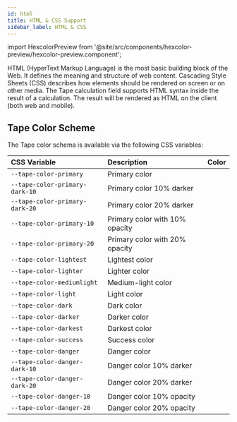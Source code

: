 ```yaml
---
id: html
title: HTML & CSS Support
sidebar_label: HTML & CSS
---
```


import HexcolorPreview from '@site/src/components/hexcolor-preview/hexcolor-preview.component';

HTML (HyperText Markup Language) is the most basic building block of the Web. It defines the meaning and structure of web content. Cascading Style Sheets (CSS) describes how elements should be rendered on screen or on other media.
The Tape calculation field supports HTML syntax inside the result of a calculation. The result will be rendered as HTML on the client (both web and mobile).

## Tape Color Scheme

The Tape color schema is available via the following CSS variables:

<div className="full-width-table">

| CSS Variable                   | Description                    | Color                                                 |
| :----------------------------- | :----------------------------- | ----------------------------------------------------- |
| `--tape-color-primary`         | Primary color                  | <HexcolorPreview color="#0071BB"></HexcolorPreview>   |
| `--tape-color-primary-dark-10` | Primary color 10% darker       | <HexcolorPreview color="#0065A8FF"></HexcolorPreview> |
| `--tape-color-primary-dark-20` | Primary color 20% darker       | <HexcolorPreview color="#005A95FF"></HexcolorPreview> |
| `--tape-color-primary-10`      | Primary color with 10% opacity | <HexcolorPreview color="#0071BB19"></HexcolorPreview> |
| `--tape-color-primary-20`      | Primary color with 20% opacity | <HexcolorPreview color="#0071BB32"></HexcolorPreview> |
| `--tape-color-lightest`        | Lightest color                 | <HexcolorPreview color="#FFFFFF"></HexcolorPreview>   |
| `--tape-color-lighter`         | Lighter color                  | <HexcolorPreview color="#F6F8F8"></HexcolorPreview>   |
| `--tape-color-mediumlight`     | Medium-light color             | <HexcolorPreview color="#EBEDEF"></HexcolorPreview>   |
| `--tape-color-light`           | Light color                    | <HexcolorPreview color="#EEF2F3"></HexcolorPreview>   |
| `--tape-color-dark`            | Dark color                     | <HexcolorPreview color="#CED8DD"></HexcolorPreview>   |
| `--tape-color-darker`          | Darker color                   | <HexcolorPreview color="#526370"></HexcolorPreview>   |
| `--tape-color-darkest`         | Darkest color                  | <HexcolorPreview color="#0E1318"></HexcolorPreview>   |
| `--tape-color-success`         | Success color                  | <HexcolorPreview color="#007959"></HexcolorPreview>   |
| `--tape-color-danger`          | Danger color                   | <HexcolorPreview color="#DF245E"></HexcolorPreview>   |
| `--tape-color-danger-dark-10`  | Danger color 10% darker        | <HexcolorPreview color="#C82054FF"></HexcolorPreview> |
| `--tape-color-danger-dark-20`  | Danger color 20% darker        | <HexcolorPreview color="#B21C4BFF"></HexcolorPreview> |
| `--tape-color-danger-10`       | Danger color 10% opacity       | <HexcolorPreview color="#DF245E19"></HexcolorPreview> |
| `--tape-color-danger-20`       | Danger color 20% opacity       | <HexcolorPreview color="#DF245E32"></HexcolorPreview> |

</div>
